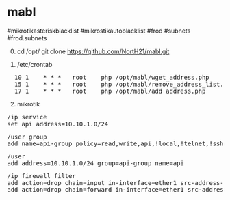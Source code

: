 # mabl

#mikrotikasteriskblacklist
#mikrostikautoblacklist
#frod #subnets #frod.subnets

0) cd /opt/
git clone https://github.com/NortH21/mabl.git

1) /etc/crontab
<pre>
  10 1    * * *   root    php /opt/mabl/wget_address.php
  15 1    * * *   root    php /opt/mabl/remove_address_list.php
  17 1    * * *   root    php /opt/mabl/add_address.php
</pre>
2) mikrotik
<pre>
/ip service
set api address=10.10.1.0/24
</pre>
<pre>
/user group
add name=api-group policy=read,write,api,!local,!telnet,!ssh,!ftp,!reboot,!policy,!test,!winbox,!password,!web,!sniff,!sensitive,!romon,!dude,!tikapp
</pre>
<pre>
/user
add address=10.10.1.0/24 group=api-group name=api
</pre>
<pre>
/ip firewall filter
add action=drop chain=input in-interface=ether1 src-address-list=blacklist comment=Blacklist
add action=drop chain=forward in-interface=ether1 src-address-list=blacklist
</pre>
